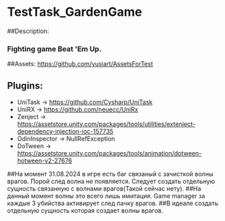 # TestTask_GardenGame

##Description:
### Fighting game Beat 'Em Up.

##Assets:  https://github.com/yusiart/AssetsForTest

## Plugins:

- UniTask -> https://github.com/Cysharp/UniTask
- UniRX -> https://github.com/neuecc/UniRx
- Zenject -> https://assetstore.unity.com/packages/tools/utilities/extenject-dependency-injection-ioc-157735
- OdinInspector -> NullRefException 
- DoTween -> https://assetstore.unity.com/packages/tools/animation/dotween-hotween-v2-27676


##На момент 31.08.2024 в игре есть баг связаный с зачисткой волны врагов. Порой след волна не появляется. Следует создать отдельную сущность связанную с волнами врагов(Такой сейчас нету).
##На данный момент волны это всего лишь имитация. Game manager за каждые 3 убийства активирует след пачку врагов. 
##В идеале создать отдельную сущность которая создает волны врагов. 